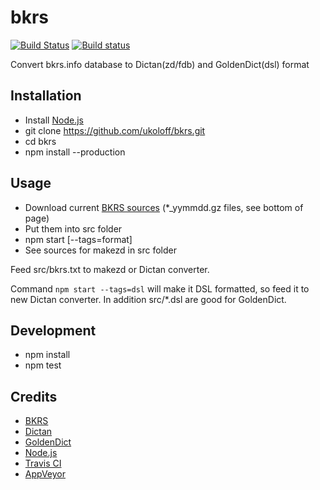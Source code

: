 # bkrs

[![Build Status](https://travis-ci.org/ukoloff/bkrs.svg?branch=master)](https://travis-ci.org/ukoloff/bkrs)
[![Build status](https://ci.appveyor.com/api/projects/status/t20nx4hrs70ai4kt?svg=true)](https://ci.appveyor.com/project/ukoloff/bkrs)

Convert bkrs.info database to Dictan(zd/fdb) and GoldenDict(dsl) format

## Installation

  * Install [Node.js](http://nodejs.org/download/)
  * git clone https://github.com/ukoloff/bkrs.git
  * cd bkrs
  * npm install --production

## Usage

  * Download current [BKRS sources](http://bkrs.info/p47) (*_yymmdd.gz files, see bottom of page)
  * Put them into src folder
  * npm start [--tags=format]
  * See sources for makezd in src folder

Feed src/bkrs.txt to makezd or Dictan converter.

Command `npm start --tags=dsl` will make it DSL formatted, so feed it to new Dictan converter.
In addition src/*.dsl are good for GoldenDict.

## Development

  * npm install
  * npm test

## Credits
  * [BKRS](http://bkrs.info/)
  * [Dictan](http://www.softex.info/)
  * [GoldenDict](http://goldendict.org/)
  * [Node.js](http://nodejs.org/)
  * [Travis CI](https://travis-ci.org/)
  * [AppVeyor](http://www.appveyor.com/)
